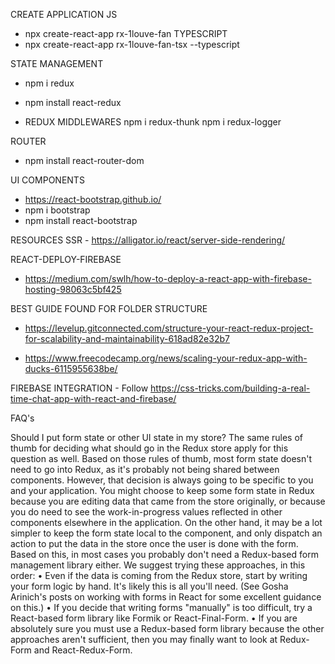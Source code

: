 CREATE APPLICATION
JS 
- npx create-react-app rx-1louve-fan
TYPESCRIPT
- npx create-react-app rx-1louve-fan-tsx --typescript


STATE MANAGEMENT
- npm i redux
- npm install react-redux

- REDUX MIDDLEWARES
	npm i redux-thunk
	npm i redux-logger

ROUTER
- npm install react-router-dom

UI COMPONENTS
- https://react-bootstrap.github.io/
- npm i bootstrap
- npm install react-bootstrap 


RESOURCES
SSR - https://alligator.io/react/server-side-rendering/

REACT-DEPLOY-FIREBASE 
- https://medium.com/swlh/how-to-deploy-a-react-app-with-firebase-hosting-98063c5bf425

BEST GUIDE FOUND FOR FOLDER STRUCTURE
- https://levelup.gitconnected.com/structure-your-react-redux-project-for-scalability-and-maintainability-618ad82e32b7

- https://www.freecodecamp.org/news/scaling-your-redux-app-with-ducks-6115955638be/



FIREBASE INTEGRATION -
Follow https://css-tricks.com/building-a-real-time-chat-app-with-react-and-firebase/




FAQ's

Should I put form state or other UI state in my store?
The same rules of thumb for deciding what should go in the Redux store apply for this question as well.
Based on those rules of thumb, most form state doesn't need to go into Redux, as it's probably not being shared between components. However, that decision is always going to be specific to you and your application. You might choose to keep some form state in Redux because you are editing data that came from the store originally, or because you do need to see the work-in-progress values reflected in other components elsewhere in the application. On the other hand, it may be a lot simpler to keep the form state local to the component, and only dispatch an action to put the data in the store once the user is done with the form.
Based on this, in most cases you probably don't need a Redux-based form management library either. We suggest trying these approaches, in this order:
	•	Even if the data is coming from the Redux store, start by writing your form logic by hand. It's likely this is all you'll need. (See Gosha Arinich's posts on working with forms in React for some excellent guidance on this.)
	•	If you decide that writing forms "manually" is too difficult, try a React-based form library like Formik or React-Final-Form.
	•	If you are absolutely sure you must use a Redux-based form library because the other approaches aren't sufficient, then you may finally want to look at Redux-Form and React-Redux-Form.
